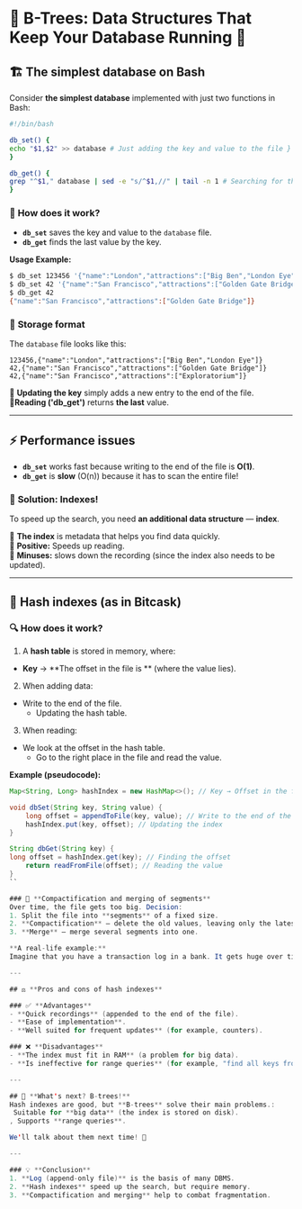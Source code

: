 # 🌳 **B-Trees: Data Structures That Keep Your Database Running** 🌳  

## 🏗️ **The simplest database on Bash**  

Consider **the simplest database** implemented with just two functions in Bash:  

```bash
#!/bin/bash

db_set() {
echo "$1,$2" >> database # Just adding the key and value to the file }
}

db_get() {
grep "^$1," database | sed -e "s/^$1,//" | tail -n 1 # Searching for the last key value
}
```  

### 🎯 **How does it work?**  
- **`db_set`** saves the key and value to the `database` file.  
- **`db_get`** finds the last value by the key.  

**Usage Example:**  
```bash
$ db_set 123456 '{"name":"London","attractions":["Big Ben","London Eye"]}'  
$ db_set 42 '{"name":"San Francisco","attractions":["Golden Gate Bridge"]}'  
$ db_get 42  
{"name":"San Francisco","attractions":["Golden Gate Bridge"]}  
```  

### 📜 **Storage format**  
The `database` file looks like this:  
```
123456,{"name":"London","attractions":["Big Ben","London Eye"]}  
42,{"name":"San Francisco","attractions":["Golden Gate Bridge"]}  
42,{"name":"San Francisco","attractions":["Exploratorium"]}  
```  

🔹 **Updating the key** simply adds a new entry to the end of the file.  
🔹**Reading ('db_get')** returns **the last** value.  

---

## ⚡ **Performance issues**  
- **`db_set`** works fast because writing to the end of the file is **O(1)**.  
- **`db_get`** is **slow** (O(n)) because it has to scan the entire file!  

### 🚀 **Solution: Indexes!**  
To speed up the search, you need **an additional data structure** — **index**.  

📌 **The index** is metadata that helps you find data quickly.  
📌 **Positive:** Speeds up reading.  
📌 **Minuses:** slows down the recording (since the index also needs to be updated).  

---

## 🧩 **Hash indexes (as in Bitcask)**  

### 🔍 **How does it work?**  
1. A **hash table** is stored in memory, where:
- **Key** → **The offset in the file is ** (where the value lies).  
2. When adding data:
- Write to the end of the file.  
   - Updating the hash table.  
3. When reading:
- We look at the offset in the hash table.  
   - Go to the right place in the file and read the value.  

**Example (pseudocode):**  
```java
Map<String, Long> hashIndex = new HashMap<>(); // Key → Offset in the file

void dbSet(String key, String value) {
    long offset = appendToFile(key, value); // Write to the end of the file
    hashIndex.put(key, offset); // Updating the index
}

String dbGet(String key) {
long offset = hashIndex.get(key); // Finding the offset
    return readFromFile(offset); // Reading the value
}
``  

### 🔄 **Compactification and merging of segments**  
Over time, the file gets too big. Decision:  
1. Split the file into **segments** of a fixed size.  
2. **Compactification** — delete the old values, leaving only the latest ones.  
3. **Merge** — merge several segments into one.  

**A real-life example:**  
Imagine that you have a transaction log in a bank. It gets huge over time, but you only need **up-to-date balances**, not the entire transaction history.  

---

## ⚖️ **Pros and cons of hash indexes**  

### ✅ **Advantages**  
- **Quick recordings** (appended to the end of the file).  
- **Ease of implementation**.  
- **Well suited for frequent updates** (for example, counters).  

### ❌ **Disadvantages**  
- **The index must fit in RAM** (a problem for big data).  
- **Is ineffective for range queries** (for example, "find all keys from A to B").  

---

## 🌟 **What's next? B-trees!**  
Hash indexes are good, but **B-trees** solve their main problems.:  
 Suitable for **big data** (the index is stored on disk).  
, Supports **range queries**.  

We'll talk about them next time! 🚀  

---

### 💡 **Conclusion**  
1. **Log (append-only file)** is the basis of many DBMS.  
2. **Hash indexes** speed up the search, but require memory.  
3. **Compactification and merging** help to combat fragmentation.
